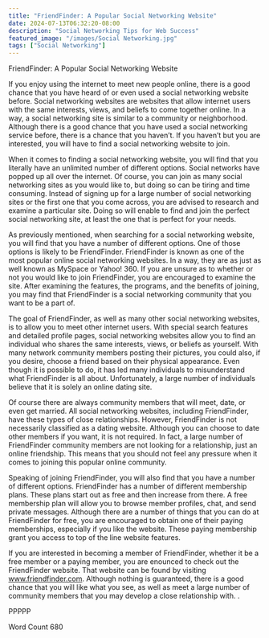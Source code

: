 ```yaml
---
title: "FriendFinder: A Popular Social Networking Website"
date: 2024-07-13T06:32:20-08:00
description: "Social Networking Tips for Web Success"
featured_image: "/images/Social Networking.jpg"
tags: ["Social Networking"]
---
```


FriendFinder: A Popular Social Networking Website

If you enjoy using the internet to meet new people online, there is a good chance that you have heard of or even used a social networking website before.  Social networking websites are websites that allow internet users with the same interests, views, and beliefs to come together online.  In a way, a social networking site is similar to a community or neighborhood. Although there is a good chance that you have used a social networking service before, there is a chance that you haven’t.  If you haven’t but you are interested, you will have to find a social networking website to join.

When it comes to finding a social networking website, you will find that you literally have an unlimited number of different options.  Social networks have popped up all over the internet. Of course, you can join as many social networking sites as you would like to, but doing so can be tiring and time consuming.  Instead of signing up for a large number of social networking sites or the first one that you come across, you are advised to research and examine a particular site.  Doing so will enable to find and join the perfect social networking site, at least the one that is perfect for your needs.

As previously mentioned, when searching for a social networking website, you will find that you have a number of different options.  One of those options is likely to be FriendFinder. FriendFinder is known as one of the most popular online social networking websites. In a way, they are as just as well known as MySpace or Yahoo! 360.  If you are unsure as to whether or not you would like to join FriendFinder, you are encouraged to examine the site. After examining the features, the programs, and the benefits of joining, you may find that FriendFinder is a social networking community that you want to be a part of.  

The goal of FriendFinder, as well as many other social networking websites, is to allow you to meet other internet users. With special search features and detailed profile pages, social networking websites allow you to find an individual who shares the same interests, views, or beliefs as yourself.  With many network community members posting their pictures, you could also, if you desire, choose a friend based on their physical appearance. Even though it is possible to do, it has led many individuals to misunderstand what FriendFinder is all about.  Unfortunately, a large number of individuals believe that it is solely an online dating site.

Of course there are always community members that will meet, date, or even get married. All social networking websites, including FriendFinder, have these types of close relationships.  However, FriendFinder is not necessarily classified as a dating website.  Although you can choose to date other members if you want, it is not required.  In fact, a large number of FriendFinder community members are not looking for a relationship, just an online friendship. This means that you should not feel any pressure when it comes to joining this popular online community.

Speaking of joining FriendFinder, you will also find that you have a number of different options. FriendFinder has a number of different membership plans. These plans start out as free and then increase from there.  A free membership plan will allow you to browse member profiles, chat, and send private messages.  Although there are a number of things that you can do at FriendFinder for free, you are encouraged to obtain one of their paying memberships, especially if you like the website. These paying membership grant you access to top of the line website features.

If you are interested in becoming a member of FriendFinder, whether it be a free member or a paying member, you are enounced to check out the FriendFinder website. That website can be found by visiting www.friendfinder.com. Although nothing is guaranteed, there is a good chance that you will like what you see, as well as meet a large number of community members that you may develop a close relationship with.  .

PPPPP

Word Count 680

